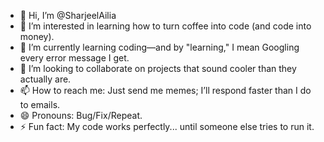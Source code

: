 - 👋 Hi, I’m @SharjeelAilia  
- 👀 I’m interested in learning how to turn coffee into code (and code into money).  
- 🌱 I’m currently learning coding—and by "learning," I mean Googling every error message I get.  
- 💞️ I’m looking to collaborate on projects that sound cooler than they actually are.  
- 📫 How to reach me: Just send me memes; I’ll respond faster than I do to emails.  
- 😄 Pronouns: Bug/Fix/Repeat.  
- ⚡ Fun fact: My code works perfectly... until someone else tries to run it.

<!---
SharjeelAilia/SharjeelAilia is a ✨ special ✨ repository because its `README.md` (this file) appears on your GitHub profile.
You can click the Preview link to take a look at your changes.
--->

